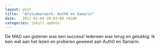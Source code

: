 ```yaml
---
layout: post
title:  "Afstudeerwerk: Auth0 en Xamarin"
date:   2017-05-04 20:03:00 +0100
categories: jekyll update
---
```

De MAD van gisteren was een success! Iedereen was terug en gelukkig. Ik ben wat aan het lezen en proberen geweest aan Auth0 en Xamarin.